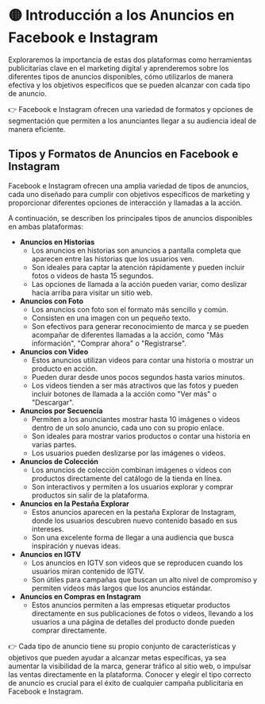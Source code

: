 # 🟡 Introducción a los Anuncios en Facebook e Instagram
Exploraremos la importancia de estas dos plataformas como herramientas publicitarias clave en el marketing digital y aprenderemos sobre los diferentes tipos de anuncios disponibles, cómo utilizarlos de manera efectiva y los objetivos específicos que se pueden alcanzar con cada tipo de anuncio. 

👉 Facebook e Instagram ofrecen una variedad de formatos y opciones de segmentación que permiten a los anunciantes llegar a su audiencia ideal de manera eficiente.

## Tipos y Formatos de Anuncios en Facebook e Instagram
Facebook e Instagram ofrecen una amplia variedad de tipos de anuncios, cada uno diseñado para cumplir con objetivos específicos de marketing y proporcionar diferentes opciones de interacción y llamadas a la acción. 

A continuación, se describen los principales tipos de anuncios disponibles en ambas plataformas:
- **Anuncios en Historias**
    - Los anuncios en historias son anuncios a pantalla completa que aparecen entre las historias que los usuarios ven. 
    - Son ideales para captar la atención rápidamente y pueden incluir fotos o videos de hasta 15 segundos. 
    - Las opciones de llamada a la acción pueden variar, como deslizar hacia arriba para visitar un sitio web.
- **Anuncios con Foto**
    - Los anuncios con foto son el formato más sencillo y común. 
    - Consisten en una imagen con un pequeño texto. 
    - Son efectivos para generar reconocimiento de marca y se pueden acompañar de diferentes llamadas a la acción, como "Más información", "Comprar ahora" o "Registrarse".
- **Anuncios con Video**
    - Estos anuncios utilizan videos para contar una historia o mostrar un producto en acción. 
    - Pueden durar desde unos pocos segundos hasta varios minutos. 
    - Los videos tienden a ser más atractivos que las fotos y pueden incluir botones de llamada a la acción como "Ver más" o "Descargar".
- **Anuncios por Secuencia**
    - Permiten a los anunciantes mostrar hasta 10 imágenes o videos dentro de un solo anuncio, cada uno con su propio enlace. 
    - Son ideales para mostrar varios productos o contar una historia en varias partes. 
    - Los usuarios pueden deslizarse por las imágenes o videos.
- **Anuncios de Colección**
    - Los anuncios de colección combinan imágenes o videos con productos directamente del catálogo de la tienda en línea. 
    - Son interactivos y permiten a los usuarios explorar y comprar productos sin salir de la plataforma.
- **Anuncios en la Pestaña Explorar**
    - Estos anuncios aparecen en la pestaña Explorar de Instagram, donde los usuarios descubren nuevo contenido basado en sus intereses. 
    - Son una excelente forma de llegar a una audiencia que busca inspiración y nuevas ideas.
- **Anuncios en IGTV**
    - Los anuncios en IGTV son videos que se reproducen cuando los usuarios miran contenido de IGTV. 
    - Son útiles para campañas que buscan un alto nivel de compromiso y permiten videos más largos que los anuncios estándar.
- **Anuncios en Compras en Instagram**  
    - Estos anuncios permiten a las empresas etiquetar productos directamente en sus publicaciones de fotos o videos, llevando a los usuarios a una página de detalles del producto donde pueden comprar directamente.

👉 Cada tipo de anuncio tiene su propio conjunto de características y objetivos que pueden ayudar a alcanzar metas específicas, ya sea aumentar la visibilidad de la marca, generar tráfico al sitio web, o impulsar las ventas directamente en la plataforma. Conocer y elegir el tipo correcto de anuncio es crucial para el éxito de cualquier campaña publicitaria en Facebook e Instagram.